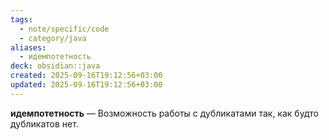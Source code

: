 ```yaml
---
tags:
  - note/specific/code
  - category/java
aliases:
  - идемпотетность
deck: obsidian::java
created: 2025-09-16T19:12:56+03:00
updated: 2025-09-16T19:12:56+03:00
---
```


**идемпотетность**
—
Возможность работы с дубликатами так, как будто дубликатов нет.
